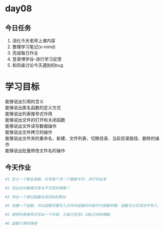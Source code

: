 # day08

## 今日任务

1. 消化今天老师上课内容
2. 整理学习笔记\(x-mind\)
3. 完成每日作业
4. 登录博学谷-进行学习反馈
5. 和同桌讨论今天遇到的bug

# 学习目标

能够说出引用的含义  
能够说出匿名函数的定义方式  
能够说出列表推导式作用  
能够说出文件的打开和关闭函数  
能够说出文件读写数据操作  
能够说出文件拷贝的操作  
能够说出文件夹的重命名、新建、文件列表、切换目录、当前目录路径、删除的操作  
能够说出批量修改文件名的操作

## 今天作业

```py
#1 定义一个匿名函数，实现每个求一个整数平方，并打印出来
```

```py
#2 写出你对数据可变与不可变的理解？
```

```py
#3 写出一个递归函数实现100的累加
```

```py
#4 创建一个函数，可以函数将要写入文件的函数的内容作为函数参数，函数可以实现文件写入。
```

```py
#5 使用列表推导式写出一个列表，元素只包含1-100之间的偶数
```

```py
#6 函数引用的使用
```



